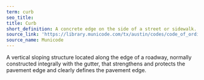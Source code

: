 ```yaml
---
term: curb
seo_title: 
title: Curb
short_definition: A concrete edge on the side of a street or sidewalk.
source_link: 'https://library.municode.com/tx/austin/codes/code_of_ordinances?nodeId=TIT25LADE_CH25-1GEREPR_ART2DEME_S25-1-21DE'
source_name: Municode
---
```



A vertical sloping structure located along the edge of a roadway, normally constructed integrally with the gutter, that strengthens and protects the pavement edge and clearly defines the pavement edge.